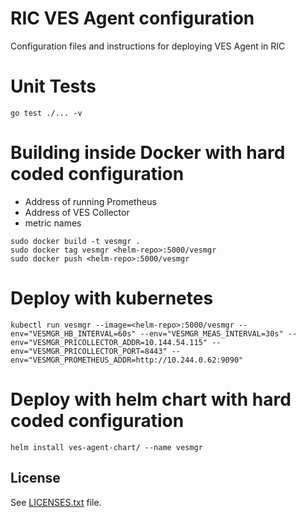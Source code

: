 # RIC VES Agent configuration

Configuration files and instructions for deploying VES Agent in RIC

# Unit Tests
```
go test ./... -v
```

# Building inside Docker with hard coded configuration
* Address of running Prometheus
* Address of VES Collector
* metric names

```
sudo docker build -t vesmgr .
sudo docker tag vesmgr <helm-repo>:5000/vesmgr
sudo docker push <helm-repo>:5000/vesmgr
```

# Deploy with kubernetes

```
kubectl run vesmgr --image=<helm-repo>:5000/vesmgr --env="VESMGR_HB_INTERVAL=60s" --env="VESMGR_MEAS_INTERVAL=30s" --env="VESMGR_PRICOLLECTOR_ADDR=10.144.54.115" --env="VESMGR_PRICOLLECTOR_PORT=8443" --env="VESMGR_PROMETHEUS_ADDR=http://10.244.0.62:9090"
```

# Deploy with helm chart with hard coded configuration

```
helm install ves-agent-chart/ --name vesmgr
```

## License

See [LICENSES.txt](LICENSES.txt) file.
